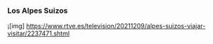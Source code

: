 ### Los Alpes Suizos 

<!--
**ELALEPH99/ELALEPH99** is a ✨ _special_ ✨ repository because its `README.md` (this file) appears on your GitHub profile.

Here are some ideas to get you started:

- 🔭 I’m currently working on me
- 🌱 I’m currently learning about fire
- 👯 I’m looking to collaborate on nothing
- 🤔 I’m looking for help with my head
- 💬 Ask me about your future
- 📫 How to reach me: 
- 😄 Pronouns: 
- ⚡ Fun fact: jeje
-->

¡[img] https://www.rtve.es/television/20211209/alpes-suizos-viajar-visitar/2237471.shtml


